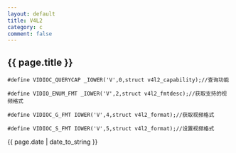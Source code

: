 ```yaml
---
layout: default
title: V4L2
category: c
comment: false
---
```

<h2>
    {{ page.title }}
</h2>

    #define VIDIOC_QUERYCAP _IOWER('V',0,struct v4l2_capability);//查询功能
    
    #define VIDIO_ENUM_FMT _IOWER('V',2,struct v4l2_fmtdesc);//获取支持的视频格式
    
    #define VIDIOC_G_FMT IOWER('V',4,struct v4l2_format);//获取视频格式
    
    #define VIDIOC_S_FMT IOWER('V',5,struct v4l2_format);//设置视频格式

<p>{{ page.date | date_to_string }}</p>